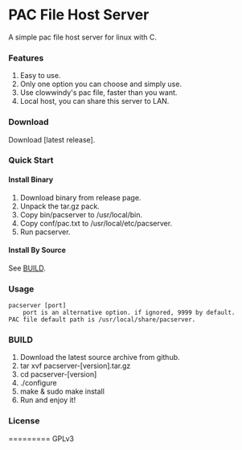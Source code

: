 PAC File Host Server
====================
A simple pac file host server for linux with C. 


### Features

1. Easy to use. 
2. Only one option you can choose and simply use.
3. Use clowwindy's pac file, faster than you want.
4. Local host, you can share this server to LAN.

### Download

Download [latest release].

### Quick Start

#### Install Binary

1. Download binary from release page.
2. Unpack the tar.gz pack.
3. Copy bin/pacserver to /usr/local/bin.
4. Copy conf/pac.txt to /usr/local/etc/pacserver.
5. Run pacserver. 

#### Install By Source

See [BUILD](#build).

### Usage

	pacserver [port]
		port is an alternative option. if ignored, 9999 by default.
	PAC file default path is /usr/local/share/pacserver.


### BUILD

1. Download the latest source archive from github.
2. tar xvf pacserver-[version].tar.gz
3. cd pacserver-[version]
4. ./configure
5. make & sudo make install
6. Run and enjoy it!


### License
=========
GPLv3
